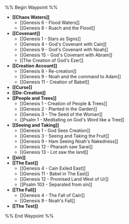 %% Begin Waypoint %%
- **[[Chaos Waters]]**
	- [[Genesis 6 - Flood Waters]]
	- [[Genesis 8 - Ruach and the Flood]]
- **[[Covenant]]**
	- [[Genesis 1 - Stars as Signs]]
	- [[Genesis 4 - God's Covenant with Cain]]
	- [[Genesis 9 - God's Covenant with Noah]]
	- [[Genesis 15 - God's Covenant with Abram]]
	- [[The Creation of God's Ezer]]
- **[[Creation Account]]**
	- [[Genesis 8 - Re-creation]]
	- [[Genesis 9 - Noah and the command to Adam]]
	- [[Genesis 11 - Creation of Babel]]
- **[[Curse]]**
- **[[De-Creation]]**
- **[[People and Trees]]**
	- [[Genesis 1 - Creation of People & Trees]]
	- [[Genesis 2 - Planted in the Garden]]
	- [[Genesis 3 - The Seed of the Woman]]
	- [[Psalm 1 - Meditating on God's Word like a Tree]]
- **[[Seeing and Taking]]**
	- [[Genesis 1 - God Sees Creation]]
	- [[Genesis 3 - Seeing and Taking the Fruit]]
	- [[Genesis 9 - Ham Seeing Noah's Nakedness]]
	- [[Genesis 12 - Pharaoh saw Sarai]]
	- [[Genesis 13 - Lot saw the land]]
- **[[sin]]**
- **[[The East]]**
	- [[Genesis 4 - Cain Exiled East]]
	- [[Genesis 11 - Babel in The East]]
	- [[Genesis 12 - Promised Land West of Ur]]
	- [[Psalm 103 - Separated from sin]]
- **[[The Fall]]**
	- [[Genesis 4 - The Fall of Cain]]
	- [[Genesis 9 - Noah's Fall]]
- **[[The Test]]**

%% End Waypoint %%